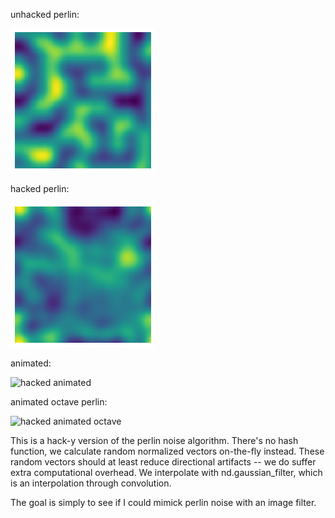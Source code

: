unhacked perlin:

![normal perlin](unhacked.png)

hacked perlin:

![hacked perlin](preview.png)

animated:

![hacked animated](animated_perlin.gif)

animated octave perlin:

![hacked animated octave](animated_octave_perlin.gif)

This is a hack-y version of the perlin noise algorithm.  There's no hash
function, we calculate random normalized vectors on-the-fly instead. These
random vectors should at least reduce directional artifacts -- we do suffer
extra computational overhead. We interpolate with nd.gaussian_filter, which is
an interpolation through convolution.

The goal is simply to see if I could mimick perlin noise with an image filter.